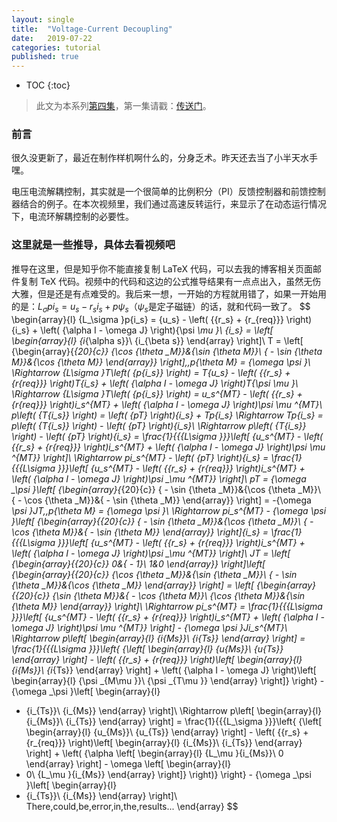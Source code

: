 ```yaml
---
layout: single
title:  "Voltage-Current Decoupling"
date:   2019-07-22
categories: tutorial
published: true
---
```


* TOC
{:toc}
> 此文为本系列[第四集](https://www.bilibili.com/video/av60367448/)，第一集请戳：[传送门](https://www.bilibili.com/video/av51496015)。

### 前言

很久没更新了，最近在制作样机啊什么的，分身乏术。昨天还去当了小半天水手嘿。

电压电流解耦控制，其实就是一个很简单的比例积分（PI）反馈控制器和前馈控制器结合的例子。在本次视频里，我们通过高速反转运行，来显示了在动态运行情况下，电流环解耦控制的必要性。



### 这里就是一些推导，具体去看视频吧

推导在这里，但是知乎你不能直接复制 LaTeX 代码，可以去我的博客相关页面邮件复制 TeX 代码。视频中的代码和这边的公式推导结果有一点点出入，虽然无伤大雅，但是还是有点难受的。我后来一想，一开始的方程就用错了，如果一开始用的是：$L_\sigma p i_s = u_s -r_s i_s + p\psi_s$（$\psi_s$是定子磁链）的话，就和代码一致了。
$$
\begin{array}{l}
{L_\sigma }p{i_s} = {u_s} - \left( {{r_s} + {r_{req}}} \right){i_s} + \left( {\alpha I - \omega J} \right){\psi _\mu }\\
{i_s} = \left[ \begin{array}{l}
{i_{\alpha s}}\\
{i_{\beta s}}
\end{array} \right]\\
T = \left[ {\begin{array}{*{20}{c}}
{\cos {\theta _M}}&{\sin {\theta _M}}\\
{ - \sin {\theta _M}}&{\cos {\theta _M}}
\end{array}} \right],\,p{\theta _M} = {\omega _\psi }\\
 \Rightarrow {L_\sigma }T\left( {p{i_s}} \right) = T{u_s} - \left( {{r_s} + {r_{req}}} \right)T{i_s} + \left( {\alpha I - \omega J} \right)T{\psi _\mu }\\
 \Rightarrow {L_\sigma }T\left( {p{i_s}} \right) = u_s^{MT} - \left( {{r_s} + {r_{req}}} \right)i_s^{MT} + \left( {\alpha I - \omega J} \right)\psi _\mu ^{MT}\\
p\left( {T{i_s}} \right) = \left( {pT} \right){i_s} + Tp{i_s} \Rightarrow Tp{i_s} = p\left( {T{i_s}} \right) - \left( {pT} \right){i_s}\\
 \Rightarrow p\left( {T{i_s}} \right) - \left( {pT} \right){i_s} = \frac{1}{{{L_\sigma }}}\left[ {u_s^{MT} - \left( {{r_s} + {r_{req}}} \right)i_s^{MT} + \left( {\alpha I - \omega J} \right)\psi _\mu ^{MT}} \right]\\
 \Rightarrow pi_s^{MT} - \left( {pT} \right){i_s} = \frac{1}{{{L_\sigma }}}\left[ {u_s^{MT} - \left( {{r_s} + {r_{req}}} \right)i_s^{MT} + \left( {\alpha I - \omega J} \right)\psi _\mu ^{MT}} \right]\\
pT = {\omega _\psi }\left[ {\begin{array}{*{20}{c}}
{ - \sin {\theta _M}}&{\cos {\theta _M}}\\
{ - \cos {\theta _M}}&{ - \sin {\theta _M}}
\end{array}} \right] = -{\omega _\psi }JT,\,p{\theta _M} = {\omega _\psi }\\
 \Rightarrow pi_s^{MT} - {\omega _\psi }\left[ {\begin{array}{*{20}{c}}
{ - \sin {\theta _M}}&{\cos {\theta _M}}\\
{ - \cos {\theta _M}}&{ - \sin {\theta _M}}
\end{array}} \right]{i_s} = \frac{1}{{{L_\sigma }}}\left[ {u_s^{MT} - \left( {{r_s} + {r_{req}}} \right)i_s^{MT} + \left( {\alpha I - \omega J} \right)\psi _\mu ^{MT}} \right]\\
JT = \left[ {\begin{array}{*{20}{c}}
0&{ - 1}\\
1&0
\end{array}} \right]\left[ {\begin{array}{*{20}{c}}
{\cos {\theta _M}}&{\sin {\theta _M}}\\
{ - \sin {\theta _M}}&{\cos {\theta _M}}
\end{array}} \right] = \left[ {\begin{array}{*{20}{c}}
{\sin {\theta _M}}&{ - \cos {\theta _M}}\\
{\cos {\theta _M}}&{\sin {\theta _M}}
\end{array}} \right]\\
 \Rightarrow pi_s^{MT} = \frac{1}{{{L_\sigma }}}\left[ {u_s^{MT} - \left( {{r_s} + {r_{req}}} \right)i_s^{MT} + \left( {\alpha I - \omega J} \right)\psi _\mu ^{MT}} \right] - {\omega _\psi }Ji_s^{MT}\\
 \Rightarrow p\left[ \begin{array}{l}
{i_{Ms}}\\
{i_{Ts}}
\end{array} \right] = \frac{1}{{{L_\sigma }}}\left\{ {\left[ \begin{array}{l}
{u_{Ms}}\\
{u_{Ts}}
\end{array} \right] - \left( {{r_s} + {r_{req}}} \right)\left[ \begin{array}{l}
{i_{Ms}}\\
{i_{Ts}}
\end{array} \right] + \left( {\alpha I - \omega J} \right)\left[ \begin{array}{l}
{\psi _{M\mu }}\\
{\psi _{T\mu }}
\end{array} \right]} \right\} - {\omega _\psi }\left[ \begin{array}{l}
 - {i_{Ts}}\\
{i_{Ms}}
\end{array} \right]\\
 \Rightarrow p\left[ \begin{array}{l}
{i_{Ms}}\\
{i_{Ts}}
\end{array} \right] = \frac{1}{{{L_\sigma }}}\left\{ {\left[ \begin{array}{l}
{u_{Ms}}\\
{u_{Ts}}
\end{array} \right] - \left( {{r_s} + {r_{req}}} \right)\left[ \begin{array}{l}
{i_{Ms}}\\
{i_{Ts}}
\end{array} \right] + \left( {\alpha \left[ \begin{array}{l}
{L_\mu }{i_{Ms}}\\
0
\end{array} \right] - \omega \left[ \begin{array}{l}
 - 0\\
{L_\mu }{i_{Ms}}
\end{array} \right]} \right)} \right\} - {\omega _\psi }\left[ \begin{array}{l}
 - {i_{Ts}}\\
{i_{Ms}}
\end{array} \right]\\
There\,could\,be\,error\,in\,the\,results...
\end{array}
$$
